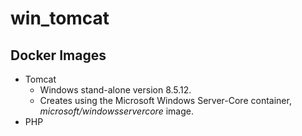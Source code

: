 # win_tomcat

## Docker Images
* Tomcat
  * Windows stand-alone version 8.5.12.
  * Creates using the Microsoft Windows Server-Core container, *microsoft/windowsservercore* image.
* PHP

